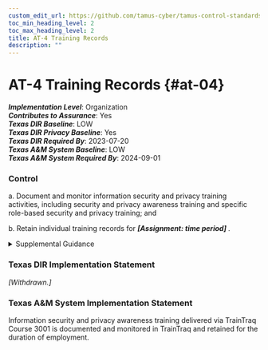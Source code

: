 ```yaml
---
custom_edit_url: https://github.com/tamus-cyber/tamus-control-standards/tree/main/content/tamus.edu/TAMUS_profile.yaml
toc_min_heading_level: 2
toc_max_heading_level: 2
title: AT-4 Training Records
description: ""
---
```


# AT-4 Training Records {#at-04}

_**Implementation Level**_: Organization\
_**Contributes to Assurance**_: Yes\
_**Texas DIR Baseline**_: LOW\
_**Texas DIR Privacy Baseline**_: Yes\
_**Texas DIR Required By**_: 2023-07-20\
_**Texas A&M System Baseline**_: LOW\
_**Texas A&M System Required By**_: 2024-09-01

### Control



a. Document and monitor information security and privacy training activities, including security and privacy awareness training and specific role-based security and privacy training; and

b. Retain individual training records for <strong title="at-04_odp"> <em>[Assignment: time period]</em> </strong>.


<details><summary>Supplemental Guidance</summary>Documentation for specialized training may be maintained by individual supervisors at the discretion of the organization. The National Archives and Records Administration provides guidance on records retention for federal agencies.</details>

### Texas DIR Implementation Statement

<em>[Withdrawn.]</em>




### Texas A&M System Implementation Statement

Information security and privacy awareness training delivered via TrainTraq Course 3001 is documented and monitored in TrainTraq and retained for the duration of employment.

